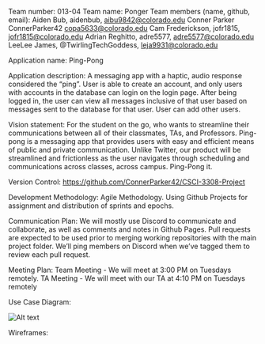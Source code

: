 Team number: 013-04
Team name: Ponger
Team members (name, github, email): 
Aiden Bub, aidenbub, aibu9842@colorado.edu
Conner Parker ConnerParker42 copa5633@colorado.edu
Cam Frederickson, jofr1815, jofr1815@colorado.edu
Adrian Reghitto, adre5577, adre5577@colorado.edu
LeeLee James, @TwirlingTechGoddess, leja9931@colorado.edu

Application name: Ping-Pong

Application description:  A messaging app with a haptic, audio response considered the “ping”.  User is able to create an account, and only users with accounts in the database can login on the login page.  After being logged in, the user can view all messages inclusive of that user based on messages sent to the database for that user.  User can add other users. 

Vision statement: 
For the student on the go, who wants to streamline their communications between all of their classmates, TAs, and Professors.  Ping-pong is a messaging app that provides users with easy and efficient means of public and private communication. Unlike Twitter, our product will be streamlined and frictionless as the user navigates through scheduling and communications across classes, across campus. Ping-Pong it.

Version Control:
https://github.com/ConnerParker42/CSCI-3308-Project

Development Methodology:
Agile Methodology. Using Github Projects for assignment and distribution of sprints and epochs.

Communication Plan:
We will mostly use Discord to communicate and collaborate, as well as comments and notes in Github Pages.  Pull requests are expected to be used prior to merging working repositories with the main project folder.  We’ll ping members on Discord when we’ve tagged them to review each pull request.  

Meeting Plan:
Team Meeting - We will meet at 3:00 PM on Tuesdays remotely.
TA Meeting - We will meet with our TA at 4:10 PM on Tuesdays remotely


Use Case Diagram:

![Alt text](relative/path/to/img.jpg?raw=true "Title")



Wireframes:
